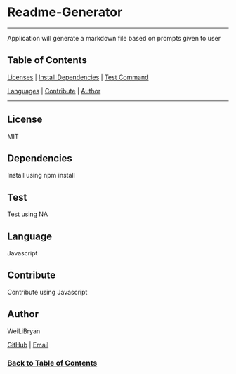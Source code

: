 # Readme-Generator

--------------------------------------

Application will generate a markdown file based on prompts given to user

## Table of Contents

[Licenses](#License)    |   [Install Dependencies](#Dependencies)   |   [Test Command](#Test)

[Languages](#Language)  |   [Contribute](#Contribute)               |   [Author](#Author)

--------------------------------------

## License

MIT

## Dependencies

Install using npm install

## Test

Test using NA

## Language

Javascript

## Contribute

Contribute using Javascript

## Author

WeiLiBryan

[GitHub](https://github.com/WeiLiBryan) | [Email](wwbryan00@gmail.com)

### [Back to Table of Contents](#table-of-contents)
